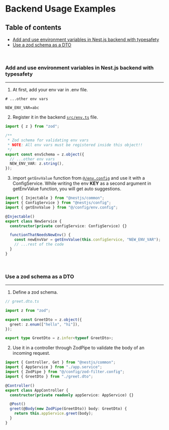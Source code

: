# Backend Usage Examples

## Table of contents

<ul>
    <li><a href="#add-and-use-environment-variables-in-nestjs-backend-with-typesafety">Add and use environment variables in Nest.js backend with typesafety</a></li>
    <li><a href="#use-a-zod-schema-as-a-dto">Use a zod schema as a DTO</a></li>
</ul>

<br/>

### Add and use environment variables in Nest.js backend with typesafety

---

1. At first, add your env var in .env file.

```env
# ...other env vars

NEW_ENV_VAR=abc
```

2. Register it in the backend [`src/env.ts`](../../apps/backend/src/env.ts) file.

```typescript
import { z } from "zod";

/**
 * Zod schema for validating env vars
 * NOTE: All env vars must be registered inside this object!!
 */
export const envSchema = z.object({
  // ...other env vars
  NEW_ENV_VAR: z.string(),
});
```

3. import `getEnvValue` function from [`@/env.config`](../../apps/backend/src/config/env.config.ts) and use it with a ConfigService. While writing the env **KEY** as a second argument in getEnvValue function, you will get auto suggestions.

```typescript
import { Injectable } from "@nestjs/common";
import { ConfigService } from "@nestjs/config";
import { getEnvValue } from "@/config/env.config";

@Injectable()
export class NewService {
  constructor(private configService: ConfigService) {}

  functionThatNeedsNewEnv() {
    const newEnvVar = getEnvValue(this.configService, "NEW_ENV_VAR");
    // ...rest of the code
  }
}
```

<br/>
 
### Use a zod schema as a DTO

---

1. Define a zod schema.

```typescript
// greet.dto.ts

import z from "zod";

export const GreetDto = z.object({
  greet: z.enum(["hello", "hi"]),
});

export type GreetDto = z.infer<typeof GreetDto>;
```

2. Use it in a controller through ZodPipe to validate the body of an incoming request.

```typescript
import { Controller, Get } from "@nestjs/common";
import { AppService } from "./app.service";
import { ZodPipe } from "@/config/zod-filter.config";
import { GreetDto } from "./greet.dto";

@Controller()
export class AppController {
  constructor(private readonly appService: AppService) {}

  @Post()
  greet(@Body(new ZodPipe(GreetDto)) body: GreetDto) {
    return this.appService.greet(body);
  }
}
```

